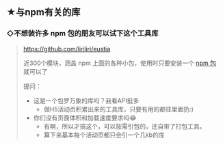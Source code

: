 ## ★与npm有关的库

### ◇不想装许多 npm 包的朋友可以试下这个工具库

> https://github.com/liriliri/eustia
>
> 近300个模块，涵盖 npm 上面的各种小包，使用时只要安装一个 [npm 包](https://link.zhihu.com/?target=https%3A//www.npmjs.com/package/eustia-module)就可以了
>
> 提问：
>
> - 这是一个包罗万象的库吗？我看API挺多
>   - 做H5活动页积累出来的工具库，只要有用的都往里面扔:)
> - 你们没有页面体积和加载速度要求吗😂
>   - 有啊，所以才搞这个，可以按需引包的，还自带了打包工具。
>   - 算下来基本每个活动页都只会引一个几kb的库



